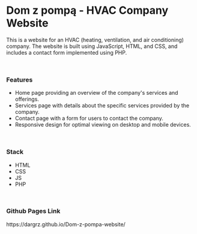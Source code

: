 <h1>Dom z pompą - HVAC Company Website</h1>
<p>This is a website for an HVAC (heating, ventilation, and air conditioning) company. The website is built using JavaScript, HTML, and CSS, and includes a contact form implemented using PHP.</p>
<br>
<h3>Features</h3>
<ul>
<li>Home page providing an overview of the company's services and offerings.</li>
<li>Services page with details about the specific services provided by the company.</li>
<li>Contact page with a form for users to contact the company.</li>
<li>Responsive design for optimal viewing on desktop and mobile devices.</li>
</ul>
<br>
<h3>Stack</h3>
<ul>
<li>HTML</li>
<li>CSS</li>
<li>JS</li>
<li>PHP</li>
</ul>
<br>
<h3>Github Pages Link</h3>
<span>https://dargrz.github.io/Dom-z-pompa-website/</span>
